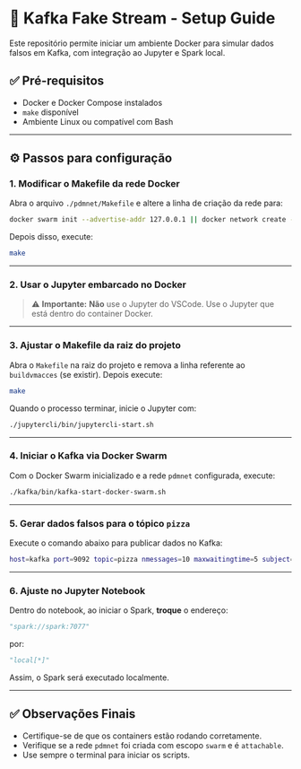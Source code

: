 # 🍕 Kafka Fake Stream - Setup Guide

Este repositório permite iniciar um ambiente Docker para simular dados falsos em Kafka, com integração ao Jupyter e Spark local.

## ✅ Pré-requisitos

- Docker e Docker Compose instalados
- `make` disponível
- Ambiente Linux ou compatível com Bash

---

## ⚙️ Passos para configuração

### 1. Modificar o Makefile da rede Docker

Abra o arquivo `./pdmnet/Makefile` e altere a linha de criação da rede para:

```bash
docker swarm init --advertise-addr 127.0.0.1 || docker network create --scope=swarm --attachable -d overlay pdmnet
```

Depois disso, execute:

```bash
make
```

---

### 2. Usar o Jupyter embarcado no Docker

> ⚠️ **Importante:** **Não** use o Jupyter do VSCode. Use o Jupyter que está dentro do container Docker.

---

### 3. Ajustar o Makefile da raiz do projeto

Abra o `Makefile` na raiz do projeto e remova a linha referente ao `buildvmacces` (se existir).
Depois execute:

```bash
make
```

Quando o processo terminar, inicie o Jupyter com:

```bash
./jupytercli/bin/jupytercli-start.sh
```

---

### 4. Iniciar o Kafka via Docker Swarm

Com o Docker Swarm inicializado e a rede `pdmnet` configurada, execute:

```bash
./kafka/bin/kafka-start-docker-swarm.sh
```

---

### 5. Gerar dados falsos para o tópico `pizza`

Execute o comando abaixo para publicar dados no Kafka:

```bash
host=kafka port=9092 topic=pizza nmessages=10 maxwaitingtime=5 subject=pizza ./kafkafakestream/bin/kafkafakestream-start.sh
```

---

### 6. Ajuste no Jupyter Notebook

Dentro do notebook, ao iniciar o Spark, **troque** o endereço:

```python
"spark://spark:7077"
```

por:

```python
"local[*]"
```

Assim, o Spark será executado localmente.

---

## ✅ Observações Finais

- Certifique-se de que os containers estão rodando corretamente.
- Verifique se a rede `pdmnet` foi criada com escopo `swarm` e é `attachable`.
- Use sempre o terminal para iniciar os scripts.
